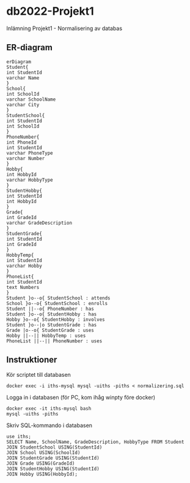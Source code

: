 # db2022-Projekt1
Inlämning Projekt1 - Normalisering av databas

## ER-diagram

```mermaid
erDiagram
Student{
int StudentId
varchar Name
}
School{
int SchoolId
varchar SchoolName
varchar City
}
StudentSchool{
int StudentId
int SchoolId
}
PhoneNumber{
int PhoneId
int StudentId
varchar PhoneType
varchar Number
}
Hobby{
int HobbyId
varchar HobbyType
}
StudentHobby{
int StudentId
int HobbyId
}
Grade{
int GradeId
varchar GradeDescription
}
StudentGrade{
int StudentId
int GradeId
}
HobbyTemp{
int StudentId
varchar Hobby
}
PhoneList{
int StudentId
text Numbers
}
Student }o--o{ StudentSchool : attends
School }o--o{ StudentSchool : enrolls
Student ||--o{ PhoneNumber : has
Student }o--o{ StudentHobby : has
Hobby }o--o{ StudentHobby : involves
Student }o--|o StudentGrade : has
Grade |o--o{ StudentGrade : uses
Hobby ||--|| HobbyTemp : uses
PhoneList ||--|| PhoneNumber : uses
```

## Instruktioner
Kör scriptet till databasen
```
docker exec -i iths-mysql mysql -uiths -piths < normalizering.sql
```
Logga in i databasen (för PC, kom ihåg winpty före docker)
```
docker exec -it iths-mysql bash
mysql -uiths -piths
```
Skriv SQL-kommando i databasen
```
use iths;
SELECT Name, SchoolName, GradeDescription, HobbyType FROM Student
JOIN StudentSchool USING(StudentId)
JOIN School USING(SchoolId)
JOIN StudentGrade USING(StudentId)
JOIN Grade USING(GradeId)
JOIN StudentHobby USING(StudentId)
JOIN Hobby USING(HobbyId);
```
